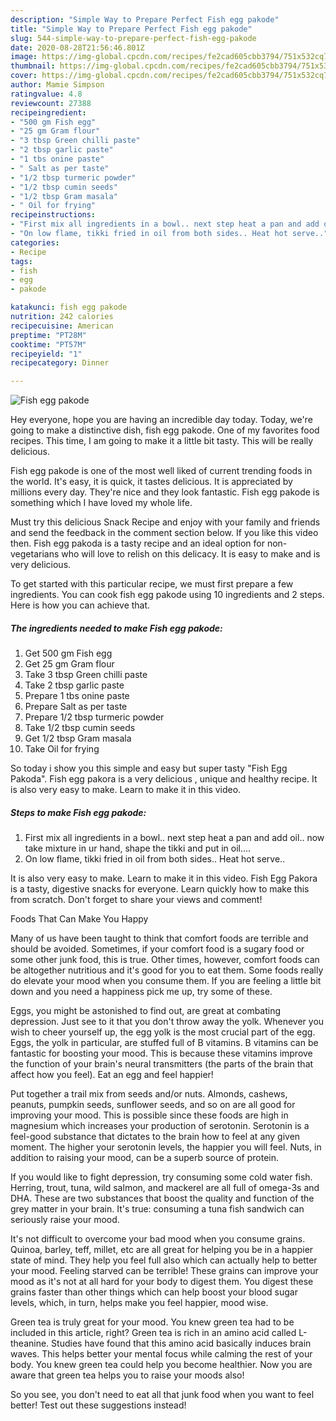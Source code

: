 ```yaml
---
description: "Simple Way to Prepare Perfect Fish egg pakode"
title: "Simple Way to Prepare Perfect Fish egg pakode"
slug: 544-simple-way-to-prepare-perfect-fish-egg-pakode
date: 2020-08-28T21:56:46.801Z
image: https://img-global.cpcdn.com/recipes/fe2cad605cbb3794/751x532cq70/fish-egg-pakode-recipe-main-photo.jpg
thumbnail: https://img-global.cpcdn.com/recipes/fe2cad605cbb3794/751x532cq70/fish-egg-pakode-recipe-main-photo.jpg
cover: https://img-global.cpcdn.com/recipes/fe2cad605cbb3794/751x532cq70/fish-egg-pakode-recipe-main-photo.jpg
author: Mamie Simpson
ratingvalue: 4.8
reviewcount: 27388
recipeingredient:
- "500 gm Fish egg"
- "25 gm Gram flour"
- "3 tbsp Green chilli paste"
- "2 tbsp garlic paste"
- "1 tbs onine paste"
- " Salt as per taste"
- "1/2 tbsp turmeric powder"
- "1/2 tbsp cumin seeds"
- "1/2 tbsp Gram masala"
- " Oil for frying"
recipeinstructions:
- "First mix all ingredients in a bowl.. next step heat a pan and add oil.. now take mixture in ur hand, shape the tikki and put in oil...."
- "On low flame, tikki fried in oil from both sides.. Heat hot serve.."
categories:
- Recipe
tags:
- fish
- egg
- pakode

katakunci: fish egg pakode 
nutrition: 242 calories
recipecuisine: American
preptime: "PT28M"
cooktime: "PT57M"
recipeyield: "1"
recipecategory: Dinner

---
```



![Fish egg pakode](https://img-global.cpcdn.com/recipes/fe2cad605cbb3794/751x532cq70/fish-egg-pakode-recipe-main-photo.jpg)

Hey everyone, hope you are having an incredible day today. Today, we're going to make a distinctive dish, fish egg pakode. One of my favorites food recipes. This time, I am going to make it a little bit tasty. This will be really delicious.

Fish egg pakode is one of the most well liked of current trending foods in the world. It's easy, it is quick, it tastes delicious. It is appreciated by millions every day. They're nice and they look fantastic. Fish egg pakode is something which I have loved my whole life.

Must try this delicious Snack Recipe and enjoy with your family and friends and send the feedback in the comment section below. If you like this video then. Fish egg pakoda is a tasty recipe and an ideal option for non-vegetarians who will love to relish on this delicacy. It is easy to make and is very delicious.


To get started with this particular recipe, we must first prepare a few ingredients. You can cook fish egg pakode using 10 ingredients and 2 steps. Here is how you can achieve that.

<!--inarticleads1-->

##### The ingredients needed to make Fish egg pakode:

1. Get 500 gm Fish egg
1. Get 25 gm Gram flour
1. Take 3 tbsp Green chilli paste
1. Take 2 tbsp garlic paste
1. Prepare 1 tbs onine paste
1. Prepare  Salt as per taste
1. Prepare 1/2 tbsp turmeric powder
1. Take 1/2 tbsp cumin seeds
1. Get 1/2 tbsp Gram masala
1. Take  Oil for frying


So today i show you this simple and easy but super tasty &#34;Fish Egg Pakoda&#34;. Fish egg pakora is a very delicious , unique and healthy recipe. It is also very easy to make. Learn to make it in this video. 

<!--inarticleads2-->

##### Steps to make Fish egg pakode:

1. First mix all ingredients in a bowl.. next step heat a pan and add oil.. now take mixture in ur hand, shape the tikki and put in oil....
1. On low flame, tikki fried in oil from both sides.. Heat hot serve..


It is also very easy to make. Learn to make it in this video. Fish Egg Pakora is a tasty, digestive snacks for everyone. Learn quickly how to make this from scratch. Don&#39;t forget to share your views and comment! 

Foods That Can Make You Happy


Many of us have been taught to think that comfort foods are terrible and should be avoided. Sometimes, if your comfort food is a sugary food or some other junk food, this is true. Other times, however, comfort foods can be altogether nutritious and it's good for you to eat them. Some foods really do elevate your mood when you consume them. If you are feeling a little bit down and you need a happiness pick me up, try some of these.

Eggs, you might be astonished to find out, are great at combating depression. Just see to it that you don't throw away the yolk. Whenever you wish to cheer yourself up, the egg yolk is the most crucial part of the egg. Eggs, the yolk in particular, are stuffed full of B vitamins. B vitamins can be fantastic for boosting your mood. This is because these vitamins improve the function of your brain's neural transmitters (the parts of the brain that affect how you feel). Eat an egg and feel happier!

Put together a trail mix from seeds and/or nuts. Almonds, cashews, peanuts, pumpkin seeds, sunflower seeds, and so on are all good for improving your mood. This is possible since these foods are high in magnesium which increases your production of serotonin. Serotonin is a feel-good substance that dictates to the brain how to feel at any given moment. The higher your serotonin levels, the happier you will feel. Nuts, in addition to raising your mood, can be a superb source of protein.

If you would like to fight depression, try consuming some cold water fish. Herring, trout, tuna, wild salmon, and mackerel are all full of omega-3s and DHA. These are two substances that boost the quality and function of the grey matter in your brain. It's true: consuming a tuna fish sandwich can seriously raise your mood. 

It's not difficult to overcome your bad mood when you consume grains. Quinoa, barley, teff, millet, etc are all great for helping you be in a happier state of mind. They help you feel full also which can actually help to better your mood. Feeling starved can be terrible! These grains can improve your mood as it's not at all hard for your body to digest them. You digest these grains faster than other things which can help boost your blood sugar levels, which, in turn, helps make you feel happier, mood wise.

Green tea is truly great for your mood. You knew green tea had to be included in this article, right? Green tea is rich in an amino acid called L-theanine. Studies have found that this amino acid basically induces brain waves. This helps better your mental focus while calming the rest of your body. You knew green tea could help you become healthier. Now you are aware that green tea helps you to raise your moods also!

So you see, you don't need to eat all that junk food when you want to feel better! Test out  these suggestions  instead!

